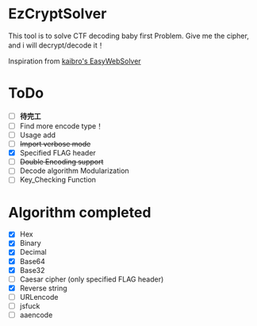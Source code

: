 # EzCryptSolver

This tool is to solve CTF decoding baby first Problem.
Give me the cipher, and i will decrypt/decode it！

Inspiration from [kaibro's EasyWebSolver](https://github.com/w181496/EasySolver)

# ToDo

- [ ] **待完工**
- [ ] Find more encode type！
- [ ] Usage add
- [ ] ~~Import verbose mode~~
- [x] Specified FLAG header
- [ ] ~~Double Encoding support~~
- [ ] Decode algorithm Modularization
- [ ] Key_Checking Function

# Algorithm completed

- [x] Hex
- [x] Binary
- [x] Decimal
- [x] Base64
- [x] Base32
- [ ] Caesar cipher (only specified FLAG header)
- [x] Reverse string
- [ ] URLencode
- [ ] jsfuck
- [ ] aaencode
